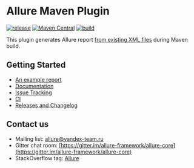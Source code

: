 # Allure Maven Plugin 

[![release](http://github-release-version.herokuapp.com/github/allure-framework/allure-maven-plugin/release.svg?style=flat)](https://github.com/allure-framework/allure-maven-plugin/releases/latest) [![Maven Central](https://maven-badges.herokuapp.com/maven-central/ru.yandex.qatools.allure/allure-maven-plugin/badge.svg?style=flat)](https://maven-badges.herokuapp.com/maven-central/ru.yandex.qatools.allure/allure-maven-plugin) [![build](https://img.shields.io/jenkins/s/http/ci.qatools.ru/allure-maven-plugin_master-deploy.svg?style=flat)](http://ci.qatools.ru/job/allure-maven-plugin_master-deploy/lastBuild/)

This plugin generates Allure report [from existing XML files](https://github.com/allure-framework/allure-core/wiki#gathering-information-about-tests) during Maven build.

## Getting Started

* [An example report](http://ci.qatools.ru/job/allure-core_master-deploy/lastSuccessfulBuild/Allure_report/)
* [Documentation](http://wiki.qatools.ru/display/AL/Allure+Maven+Plugin)
* [Issue Tracking](https://github.com/allure-framework/allure-maven-plugin/issues?labels=&milestone=&page=1&state=open)
* [CI](http://ci.qatools.ru/)
* [Releases and Changelog](https://github.com/allure-framework/allure-maven-plugin/releases)

## Contact us
* Mailing list: [allure@yandex-team.ru](mailto:allure@yandex-team.ru)
* Gitter chat room: [https://gitter.im/allure-framework/allure-core](https://gitter.im/allure-framework/allure-core)
* StackOverflow tag: [Allure](http://stackoverflow.com/questions/tagged/allure)
